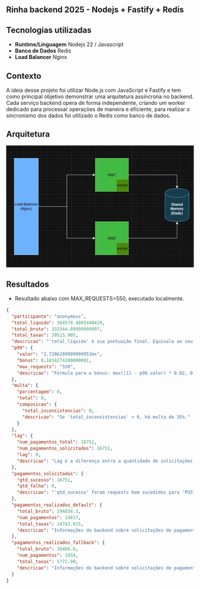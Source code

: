 ## Rinha backend 2025 - Nodejs + Fastify + Redis

## Tecnologias utilizadas

- **Runtime/Linguagem** Nodejs 22 / Javascript
- **Banco de Dados** Redis
- **Load Balancer** Nginx

## Contexto

A ideia desse projeto foi utilizar Node.js com JavaScript e Fastify e tem como principal objetivo demonstrar uma arquitetura assíncrona no backend. Cada serviço backend opera de forma independente, criando um worker dedicado para processar operações de maneira e eficiente, para realizar o sincronismo dos dados foi utilizado o Redis como banco de dados.

## Arquitetura

![arch](doc/arch.png)


## Resultados

- Resultado abaixo com MAX_REQUESTS=550, executado localmente.

```json
{
  "participante": "anonymous",
  "total_liquido": 364579.4885440429,
  "total_bruto": 333344.89999999997,
  "total_taxas": 20515.905,
  "descricao": "'total_liquido' é sua pontuação final. Equivale ao seu lucro. Fórmula: total_liquido + (total_liquido * p99.bonus) - (total_liquido * multa.porcentagem)",
  "p99": {
    "valor": "2.7286289999999953ms",
    "bonus": 0.1654274200000001,
    "max_requests": "550",
    "descricao": "Fórmula para o bônus: max((11 - p99.valor) * 0.02, 0)"
  },
  "multa": {
    "porcentagem": 0,
    "total": 0,
    "composicao": {
      "total_inconsistencias": 0,
      "descricao": "Se 'total_inconsistencias' > 0, há multa de 35%."
    }
  },
  "lag": {
    "num_pagamentos_total": 16751,
    "num_pagamentos_solicitados": 16751,
    "lag": 0,
    "descricao": "Lag é a diferença entre a quantidade de solicitações de pagamentos vs o que foi realmente computado pelo backend. Mostra a perda de pagamentos possivelmente por estarem enfileirados."
  },
  "pagamentos_solicitados": {
    "qtd_sucesso": 16751,
    "qtd_falha": 0,
    "descricao": "'qtd_sucesso' foram requests bem sucedidos para 'POST /payments' e 'qtd_falha' os requests com erro."
  },
  "pagamentos_realizados_default": {
    "total_bruto": 294858.3,
    "num_pagamentos": 14817,
    "total_taxas": 14742.915,
    "descricao": "Informações do backend sobre solicitações de pagamento para o Payment Processor Default."
  },
  "pagamentos_realizados_fallback": {
    "total_bruto": 38486.6,
    "num_pagamentos": 1934,
    "total_taxas": 5772.99,
    "descricao": "Informações do backend sobre solicitações de pagamento para o Payment Processor Fallback."
  }
}
```
